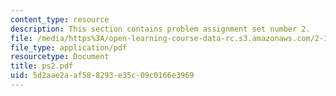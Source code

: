 ```yaml
---
content_type: resource
description: This section contains problem assignment set number 2.
file: /media/https%3A/open-learning-course-data-rc.s3.amazonaws.com/2-12-introduction-to-robotics-fall-2005/5d2aae2aaf588293e35c09c0166e3969_ps2.pdf
file_type: application/pdf
resourcetype: Document
title: ps2.pdf
uid: 5d2aae2a-af58-8293-e35c-09c0166e3969
---
```

